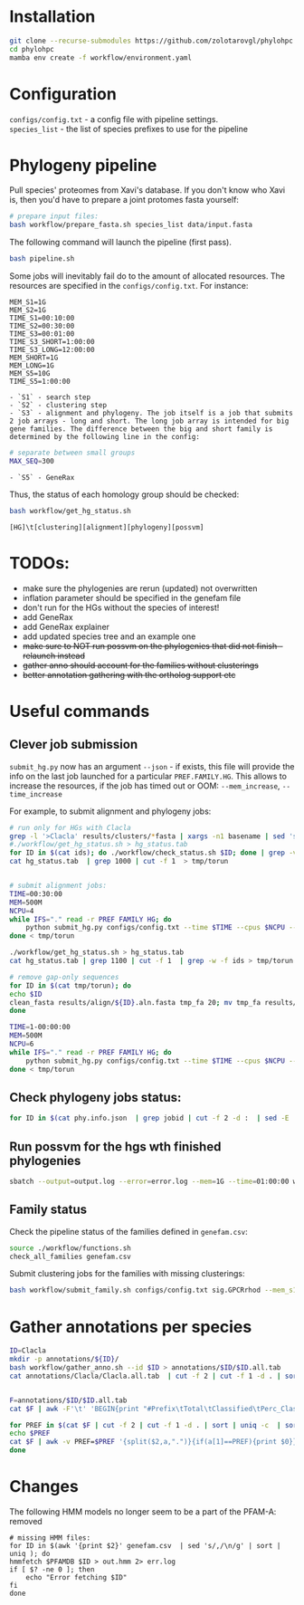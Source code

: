 
# Installation  

```bash
git clone --recurse-submodules https://github.com/zolotarovgl/phylohpc.git
cd phylohpc
mamba env create -f workflow/environment.yaml
```




# Configuration  

`configs/config.txt` - a config file with pipeline settings.   
`species_list` - the list of species prefixes to use for the pipeline  

# Phylogeny pipeline   


Pull species' proteomes from Xavi's database. If you don't know who Xavi is, then you'd have to prepare a joint protomes fasta yourself: 
```bash 
# prepare input files:
bash workflow/prepare_fasta.sh species_list data/input.fasta
```


The following command will launch the pipeline (first pass). 
```bash
bash pipeline.sh   
```
Some jobs will inevitably fail do to the amount of allocated resources.
The resources are specified in the `configs/config.txt`. For instance:  

```
MEM_S1=1G
MEM_S2=1G
TIME_S1=00:10:00
TIME_S2=00:30:00
TIME_S3=00:01:00
TIME_S3_SHORT=1:00:00
TIME_S3_LONG=12:00:00
MEM_SHORT=1G
MEM_LONG=1G
MEM_S5=10G
TIME_S5=1:00:00
```

    - `S1` - search step   
    - `S2` - clustering step   
    - `S3` - alignment and phylogeny. The job itself is a job that submits 2 job arrays - long and short. The long job array is intended for big gene families. The difference between the big and short family is determined by the following line in the config:  

```bash
# separate between small groups
MAX_SEQ=300
``` 
    - `S5` - GeneRax 



Thus, the status of each homology group should be checked:
```bash
bash workflow/get_hg_status.sh
``` 
`[HG]\t[clustering][alignment][phylogeny][possvm]`

# TODOs:   

- make sure the phylogenies are rerun (updated) not overwritten  
- inflation parameter should be specified in the genefam file
- don't run for the HGs without the species of interest!  
- add GeneRax 
- add GeneRax explainer   
- add updated species tree and an example one
- ~~make sure to NOT run possvm on the phylogenies that did not finish - relaunch instead~~ 
- ~~gather anno should account for the families without clusterings~~
- ~~better annotation gathering with the ortholog support etc~~



# Useful commands 


## Clever job submission   

`submit_hg.py` now has an argument `--json` - if exists, this file will provide the info on the last job launched for a particular `PREF.FAMILY.HG`. 
This allows to increase the resources, if the job has timed out or OOM:  `--mem_increase`, `--time_increase`  


For example, to submit alignment and phylogeny jobs:

```bash
# run only for HGs with Clacla
grep -l '>Clacla' results/clusters/*fasta | xargs -n1 basename | sed 's/.fasta//g' | sort | uniq > ids
#./workflow/get_hg_status.sh > hg_status.tab
for ID in $(cat ids); do ./workflow/check_status.sh $ID; done | grep -v '#' | awk '{print $1"\t"$2$3$4$5}' > hg_status.tab
cat hg_status.tab  | grep 1000 | cut -f 1  > tmp/torun


# submit alignment jobs:
TIME=00:30:00
MEM=500M
NCPU=4
while IFS="." read -r PREF FAMILY HG; do
    python submit_hg.py configs/config.txt --time $TIME --cpus $NCPU --mem $MEM --mode align --pref $PREF --family $FAMILY --hg $HG --mafft ""  --json aln.info.json
done < tmp/torun

./workflow/get_hg_status.sh > hg_status.tab
cat hg_status.tab | grep 1100 | cut -f 1  | grep -w -f ids > tmp/torun

# remove gap-only sequences
for ID in $(cat tmp/torun); do
echo $ID
clean_fasta results/align/${ID}.aln.fasta tmp_fa 20; mv tmp_fa results/align/${ID}.aln.fasta
done

TIME=1-00:00:00
MEM=500M
NCPU=6
while IFS="." read -r PREF FAMILY HG; do
    python submit_hg.py configs/config.txt --time $TIME --cpus $NCPU --mem $MEM --mode phylogeny --pref $PREF --family $FAMILY --hg $HG  --json phy.info.json
done < tmp/torun
```

## Check phylogeny jobs status:

```bash
for ID in $(cat phy.info.json  | grep jobid | cut -f 2 -d :  | sed -E 's/ |"|,//g'); do sacct -j $ID | awk 'NR==3' ; done
```


## Run possvm for the hgs wth finished phylogenies 

```bash
sbatch --output=output.log --error=error.log --mem=1G --time=01:00:00 workflow/run_possvm_all.sh 
```


## Family status 

Check the pipeline status of the families defined in `genefam.csv`:  


```bash
source ./workflow/functions.sh
check_all_families genefam.csv
```

Submit clustering jobs for the families with missing clusterings:

```bash
bash workflow/submit_family.sh configs/config.txt sig.GPCRrhod --mem_s1 500M --mem_s2 30G  --dry
```  


# Gather annotations per species

```bash
ID=Clacla
mkdir -p annotations/${ID}/
bash workflow/gather_anno.sh --id $ID > annotations/$ID/$ID.all.tab
cat annotations/Clacla/Clacla.all.tab  | cut -f 2 | cut -f 1 -d . | sort | uniq -c  | sort -rn


F=annotations/$ID/$ID.all.tab
cat $F | awk -F'\t' 'BEGIN{print "#Prefix\tTotal\tClassified\tPerc_Classified"}{split($2,a,".");PREF=a[1];counter[PREF]+=1;if($2!~/Unclass/){class[PREF]+=1}}END{for(k in counter){print k"\t"counter[k]"\t"class[k]"\t"class[k]/counter[k]}}' 

for PREF in $(cat $F | cut -f 2 | cut -f 1 -d . | sort | uniq -c  | sort -rn  | awk '$1>=5 {print $2}'); do 
echo $PREF
cat $F | awk -v PREF=$PREF '{split($2,a,".")}{if(a[1]==PREF){print $0}}' > annotations/${ID}/${ID}.${PREF}.tab
done

```


 
# Changes   

The following HMM models no longer seem to be a part of the PFAM-A: removed
```
# missing HMM files:
for ID in $(awk '{print $2}' genefam.csv  | sed 's/,/\n/g' | sort | uniq ); do
hmmfetch $PFAMDB $ID > out.hmm 2> err.log
if [ $? -ne 0 ]; then
    echo "Error fetching $ID"
fi
done
```
